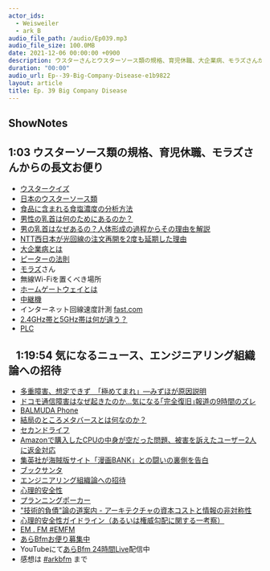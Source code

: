 ```yaml
---
actor_ids:
  - Weisweiler
  - ark_B
audio_file_path: /audio/Ep039.mp3
audio_file_size: 100.0MB
date: 2021-12-06 00:00:00 +0900
description: ウスターさんとウスターソース類の規格、育児休職、大企業病、モラズさんからの長文お便り、気になるニュース、エンジニアリング組織論への招待などについて話しました。
duration: "00:00"
audio_url: Ep--39-Big-Company-Disease-e1b9822
layout: article
title: Ep. 39 Big Company Disease
---
```

## ShowNotes

## 1:03 ウスターソース類の規格、育児休職、モラズさんからの長文お便り

* [ウスタークイズ](https://quiz-maker.site/quiz/play/jy5y3720210905160049)
* [日本のウスターソース類](https://www.maff.go.jp/j/jas/jas_kikaku/pdf/04_kikaku_usuta_soosu_150528.pdf)
* [食品に含まれる食塩濃度の分析方法](http://www.mac.or.jp/mail/190801/03.shtml)
* [男性の乳首は何のためにあるのか？](https://twitter.com/Weisweiler/status/1450693984796352519?s=20)
* [男の乳首はなぜあるの？人体形成の過程からその理由を解説](https://logmi.jp/business/articles/124104)
* [NTT西日本が光回線の注文再開を2度も延期した理由](https://xtech.nikkei.com/atcl/nxt/column/18/01157/060300037/)
* [大企業病とは](https://hygi.jp/blog/big-company-disease)
* [ピーターの法則](https://ja.wikipedia.org/wiki/%E3%83%94%E3%83%BC%E3%82%BF%E3%83%BC%E3%81%AE%E6%B3%95%E5%89%87)
* [モラズ](https://twitter.com/morazumorazu)さん
* 無線Wi-Fiを置くべき場所
* [ホームゲートウェイとは](https://xn--9ckkn6734azp1b.jp/homegateway)
* [中継機](https://amzn.to/3pwLD8f)
* インターネット回線速度計測 [fast.com](https://fast.com)
* [2.4GHz帯と5GHz帯は何が違う？](https://internet.watch.impress.co.jp/docs/column/wifi_qanda/1341365.html)
* [PLC](https://amzn.to/3Eupa1Y)

##    1:19:54 気になるニュース、エンジニアリング組織論への招待

* [多重障害、想定できず　「極めてまれ」―みずほが原因説明](https://www.jiji.com/jc/article?k=2021100801177&g=eco)
* [ドコモ通信障害はなぜ起きたのか…気になる｢完全復旧｣報道の9時間のズレ](https://xtech.nikkei.com/atcl/nxt/column/18/01157/060300037/)
* [BALMUDA Phone](https://tech.balmuda.com/jp/phone)
* [結局のところメタバースとは何なのか？](https://news.yahoo.co.jp/articles/07604907c4405bbe38bfbcb3dbeede001f15d6db)
* [セカンドライフ](https://secondlife.com/?lang=ja-JP)
* [Amazonで購入したCPUの中身が空だった問題、被害を訴えたユーザー2人に返金対応](https://news.yahoo.co.jp/articles/95ad3b95af43a731bc2c95dbbb92262895ea590a)
* [集英社が海賊版サイト「漫画BANK」との闘いの裏側を告白](https://news.yahoo.co.jp/articles/470e114df960e89ee85aaafc78fdf55b46479449)
* [ブックサンタ](https://booksanta.charity-santa.com/)
* [エンジニアリング組織論への招待](https://amzn.to/3DpD0RU)
* [心理的安全性](https://www.jstor.org/stable/2666999?origin=JSTOR-pdf&seq=1#page_scan_tab_contents)
* [プランニングポーカー](https://www.mof-mof.co.jp/blog/column/agile-estimation-planning-poker)
* ["技術的負債"論の道案内 - アーキテクチャの資本コストと情報の非対称性](https://qiita.com/hirokidaichi/items/c66682a64ac2fc59cdf3)
* [心理的安全性ガイドライン（あるいは権威勾配に関する一考察）](https://qiita.com/hirokidaichi/items/5d8c4294083d85654a04)
* [EM . FM #EMFM](https://anchor.fm/em-fm)
* [あらBfmお便り募集中](https://twitter.com/arkbfm/status/1341090549177012225?s=20)
* YouTubeにて[あらBfm 24時間Live](https://www.youtube.com/watch?v=Q3P-03RnGi4)配信中
* 感想は [#arkbfm](https://twitter.com/hashtag/arkbfm) まで